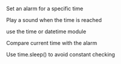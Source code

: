 Set an alarm for a specific time

Play a sound when the time is reached

use the time or datetime module

Compare current time with the alarm

Use time.sleep() to avoid constant checking